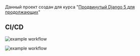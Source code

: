 Данный проект создан для курса "[Продвинутый Django 5 для продолжающих](https://stepik.org/course/177355/promo)"

CI/CD
---

![example workflow](https://github.com/github/GenyaElamkov/django_htmx/actions/workflows/github-actions.yml/badge.svg)

![example workflow](https://github.com/github/docs/actions/workflows/github-actions.yml/badge.svg)
